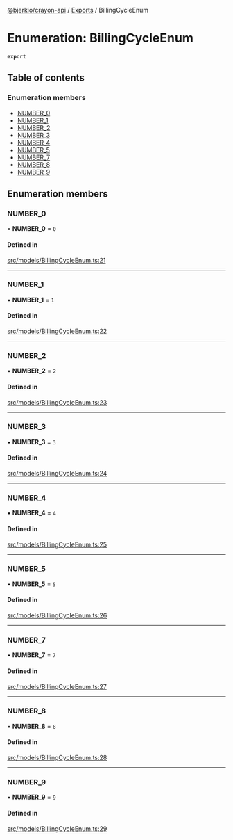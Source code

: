 [@bjerkio/crayon-api](../README.md) / [Exports](../modules.md) / BillingCycleEnum

# Enumeration: BillingCycleEnum

**`export`**

## Table of contents

### Enumeration members

- [NUMBER\_0](BillingCycleEnum.md#number_0)
- [NUMBER\_1](BillingCycleEnum.md#number_1)
- [NUMBER\_2](BillingCycleEnum.md#number_2)
- [NUMBER\_3](BillingCycleEnum.md#number_3)
- [NUMBER\_4](BillingCycleEnum.md#number_4)
- [NUMBER\_5](BillingCycleEnum.md#number_5)
- [NUMBER\_7](BillingCycleEnum.md#number_7)
- [NUMBER\_8](BillingCycleEnum.md#number_8)
- [NUMBER\_9](BillingCycleEnum.md#number_9)

## Enumeration members

### NUMBER\_0

• **NUMBER\_0** = `0`

#### Defined in

[src/models/BillingCycleEnum.ts:21](https://github.com/bjerkio/crayon-api-js/blob/22cd66d/src/models/BillingCycleEnum.ts#L21)

___

### NUMBER\_1

• **NUMBER\_1** = `1`

#### Defined in

[src/models/BillingCycleEnum.ts:22](https://github.com/bjerkio/crayon-api-js/blob/22cd66d/src/models/BillingCycleEnum.ts#L22)

___

### NUMBER\_2

• **NUMBER\_2** = `2`

#### Defined in

[src/models/BillingCycleEnum.ts:23](https://github.com/bjerkio/crayon-api-js/blob/22cd66d/src/models/BillingCycleEnum.ts#L23)

___

### NUMBER\_3

• **NUMBER\_3** = `3`

#### Defined in

[src/models/BillingCycleEnum.ts:24](https://github.com/bjerkio/crayon-api-js/blob/22cd66d/src/models/BillingCycleEnum.ts#L24)

___

### NUMBER\_4

• **NUMBER\_4** = `4`

#### Defined in

[src/models/BillingCycleEnum.ts:25](https://github.com/bjerkio/crayon-api-js/blob/22cd66d/src/models/BillingCycleEnum.ts#L25)

___

### NUMBER\_5

• **NUMBER\_5** = `5`

#### Defined in

[src/models/BillingCycleEnum.ts:26](https://github.com/bjerkio/crayon-api-js/blob/22cd66d/src/models/BillingCycleEnum.ts#L26)

___

### NUMBER\_7

• **NUMBER\_7** = `7`

#### Defined in

[src/models/BillingCycleEnum.ts:27](https://github.com/bjerkio/crayon-api-js/blob/22cd66d/src/models/BillingCycleEnum.ts#L27)

___

### NUMBER\_8

• **NUMBER\_8** = `8`

#### Defined in

[src/models/BillingCycleEnum.ts:28](https://github.com/bjerkio/crayon-api-js/blob/22cd66d/src/models/BillingCycleEnum.ts#L28)

___

### NUMBER\_9

• **NUMBER\_9** = `9`

#### Defined in

[src/models/BillingCycleEnum.ts:29](https://github.com/bjerkio/crayon-api-js/blob/22cd66d/src/models/BillingCycleEnum.ts#L29)
